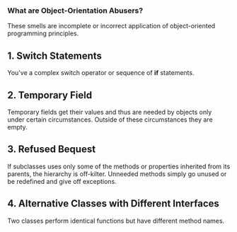 ### What are Object-Orientation Abusers?
These smells are incomplete or incorrect application of object-oriented programming principles. 

## 1. Switch Statements
You've a complex switch operator or sequence of **if** statements.

## 2. Temporary Field
Temporary fields get their values and thus are needed by objects only under certain circumstances. Outside of these circumstances they are empty.

## 3. Refused Bequest
If subclasses uses only some of the methods or properties inherited from its parents, the hierarchy is off-kilter. Unneeded methods simply go unused or be redefined and give off exceptions.

## 4. Alternative Classes with Different Interfaces
Two classes perform identical functions but have different method names.


